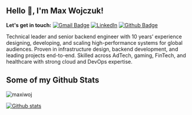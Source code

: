 ## Hello 👋, I'm Max Wojczuk! 

**Let's get in touch:** [![Gmail Badge](https://img.shields.io/badge/-developer@mwojczuk.xyz-c14438?style=flat&logo=Gmail&logoColor=white&link=mailto:developer@mwojczuk.xyz)](mailto:developer@mwojczuk.xyz) 
[![LinkedIn](https://img.shields.io/badge/LinkedIn-0077B5?style=flat&logo=linkedin&logoColor=white)](https://www.linkedin.com/in/maksymilian-wojczuk-53a669121/) [![Github Badge](https://img.shields.io/badge/-maxiwoj-grey?style=flat&logo=github&logoColor=white&link=https://github.com/maxiwoj/)](https://www.github.com/maxiwoj/) <p align='left'>Technical leader and senior backend engineer with 10 years’ experience designing, developing, and scaling high-performance systems for global audiences. Proven in infrastructure design, backend development, and leading projects end-to-end. Skilled across AdTech, gaming, FinTech, and healthcare with strong cloud and DevOps expertise.</p>
## Some of my Github Stats
<p align=left> <img src=https://komarev.com/ghpvc/?username=maxiwoj alt=maxiwoj /> </p>

[![Github stats](https://github-readme-stats.vercel.app/api?username=maxiwoj&show_icons=true&include_all_commits=true)](https://github.com/maxiwoj/github-readme-stats)
